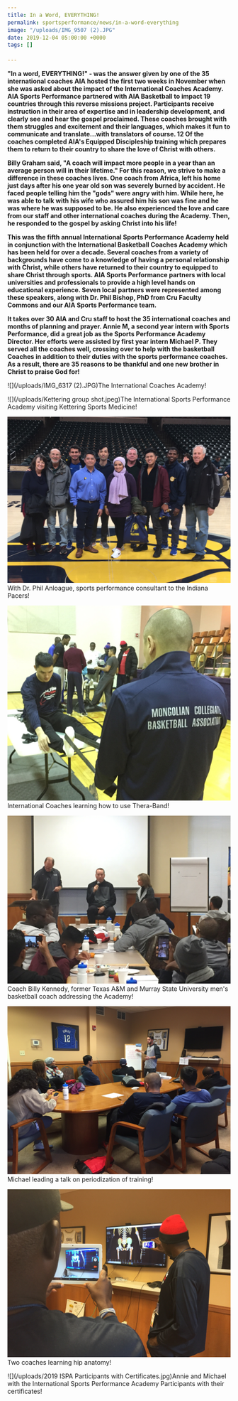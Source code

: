 ```yaml
---
title: In a Word, EVERYTHING!
permalink: sportsperformance/news/in-a-word-everything
image: "/uploads/IMG_9507 (2).JPG"
date: 2019-12-04 05:00:00 +0000
tags: []

---
```

**"In a word, EVERYTHING!" - was the answer given by one of the 35 international coaches AIA hosted the first two weeks in November when she was asked about the impact of the International Coaches Academy. AIA Sports Performance partnered with AIA Basketball to impact 19 countries through this reverse missions project. Participants receive instruction in their area of expertise and in leadership development, and clearly see and hear the gospel proclaimed. These coaches brought with them struggles and excitement and their languages, which makes it fun to communicate and translate...with translators of course. 12 Of the coaches completed AIA's Equipped Discipleship training which prepares them to return to their country to share the love of Christ with others.**  
  
**Billy Graham said, "A coach will impact more people in a year than an average person will in their lifetime." For this reason, we strive to make a difference in these coaches lives. One coach from Africa, left his home just days after his one year old son was severely burned by accident. He faced people telling him the "gods" were angry with him. While here, he was able to talk with his wife who assured him his son was fine and he was where he was supposed to be. He also experienced the love and care from our staff and other international coaches during the Academy. Then, he responded to the gospel by asking Christ into his life!**  
   
**This was the fifth annual International Sports Performance Academy held in conjunction with the International Basketball Coaches Academy which has been held for over a decade. Several coaches from a variety of backgrounds have come to a knowledge of having a personal relationship with Christ, while others have returned to their country to equipped to share Christ through sports. AIA Sports Performance partners with local universities and professionals to provide a high level hands on educational experience. Seven local partners were represented among these speakers, along with Dr. Phil Bishop, PhD from Cru Faculty Commons and our AIA Sports Performance team.** 

**It takes over 30 AIA and Cru staff to host the 35 international coaches and months of planning and prayer. Annie M, a second year intern with Sports Performance, did a great job as the Sports Performance Academy Director. Her efforts were assisted by first year intern Michael P. They served all the coaches well, crossing over to help with the basketball Coaches in addition to their duties with the sports performance coaches.  As a result, there are 35 reasons to be thankful and one new brother in Christ to praise God for!**

![](/uploads/IMG_6317 (2).JPG)The International Coaches Academy!

![](/uploads/Kettering group shot.jpeg)The International Sports Performance Academy visiting Kettering Sports Medicine! 

![](/uploads/IMG_6376.jpg)With Dr. Phil Anloague, sports performance consultant to the Indiana Pacers!

![](/uploads/IMG_6385.jpg)International Coaches learning how to use Thera-Band! 

![](/uploads/IMG_6320.JPG)Coach Billy Kennedy, former Texas A&M and Murray State University men's basketball coach addressing the Academy!

![](/uploads/IMG_6314.JPG)Michael leading a talk on periodization of training!

![](/uploads/IMG_6325.JPG)Two coaches learning hip anatomy! 

![](/uploads/2019 ISPA Participants with Certificates.jpg)Annie and Michael with the International Sports Performance Academy Participants with their certificates!